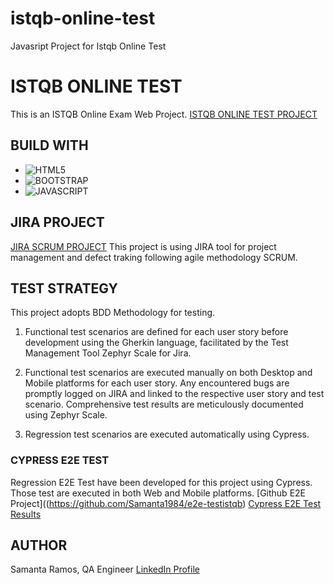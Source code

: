 # istqb-online-test
Javasript Project for Istqb Online Test
# ISTQB ONLINE TEST
This is an ISTQB Online Exam Web Project.
[ISTQB ONLINE TEST PROJECT](https://samanta1984.github.io/istqb-online-test/)

## BUILD WITH
* ![HTML5](https://img.shields.io/badge/html5-%23E34F26.svg?style=for-the-badge&logo=html5&logoColor=white)
* ![BOOTSTRAP](https://img.shields.io/badge/Bootstrap-563D7C?style=for-the-badge&logo=bootstrap&logoColor=white)
* ![JAVASCRIPT](https://img.shields.io/badge/JavaScript-323330?style=for-the-badge&logo=javascript&logoColor=F7DF1E)


## JIRA PROJECT
[JIRA SCRUM PROJECT](https://samantarp.atlassian.net/jira/software/projects/IOT/boards/4/backlog)
This project is using JIRA tool for project management and defect traking following agile methodology SCRUM.


## TEST STRATEGY
This project adopts BDD Methodology for testing.

1. Functional test scenarios are defined for each user story before development using the Gherkin language, facilitated by the Test Management Tool Zephyr Scale for Jira.


2. Functional test scenarios are executed manually on both Desktop and Mobile platforms for each user story. Any encountered bugs are promptly logged on JIRA and linked to the respective user story and test scenario. Comprehensive test results are meticulously documented using Zephyr Scale.

3. Regression test scenarios are executed automatically using Cypress.


### CYPRESS E2E TEST
Regression E2E Test have been developed for this project using Cypress. Those test are executed in both Web and Mobile platforms.
[Github E2E Project]((https://github.com/Samanta1984/e2e-testistqb)
[Cypress E2E Test Results](https://cloud.cypress.io/projects/brpb4n/)
 



## AUTHOR
Samanta Ramos, QA Engineer
[LinkedIn Profile](https://www.linkedin.com/in/samantaramospodadera)
